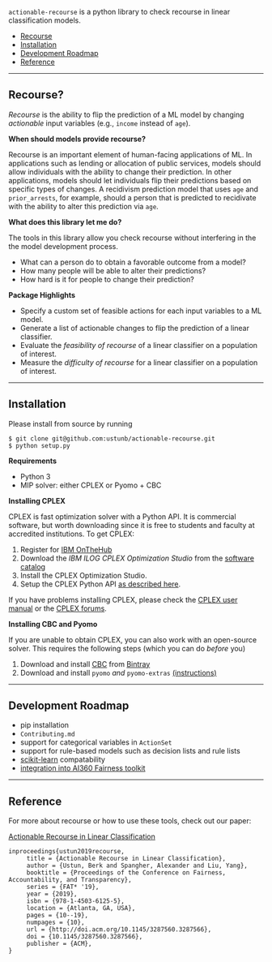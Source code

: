 `actionable-recourse` is a python library to check recourse in linear classification models. 

- [Recourse](https://github.com/ustunb/actionable-recourse/blob/master/README.md#recourse)
- [Installation](https://github.com/ustunb/actionable-recourse/blob/master/README.md#installation)
- [Development Roadmap](https://github.com/ustunb/actionable-recourse/blob/master/README.md#development)
- [Reference](https://github.com/ustunb/actionable-recourse/blob/master/README.md#reference)

----

## Recourse?

*Recourse* is the ability to flip the prediction of a ML model by changing *actionable* input variables (e.g., `income` instead of `age`).

**When should models provide recourse?**


Recourse is an important element of human-facing applications of ML. In applications such as lending or allocation of public services, models should allow individuals with the ability to change their prediction. In other applications, models should let individuals flip their predictions based on specific types of changes. A recidivism prediction model that uses `age` and `prior_arrests`, for example, should a person that is predicted to recidivate with the ability to alter this prediction via `age`.

**What does this library let me do?**

The tools in this library allow you check recourse without interfering in the the model development process. 

- What can a person do to obtain a favorable outcome from a model?
- How many people will be able to alter their predictions?
- How hard is it for people to change their prediction?

**Package Highlights**

- Specify a custom set of feasible actions for each input variables to a ML model.
- Generate a list of actionable changes to flip the prediction of a linear classifier.
- Evaluate the *feasibility of recourse* of a linear classifier on a population of interest.
- Measure the *difficulty of recourse* for a linear classifier on a population of interest.

----

## Installation

Please install from source by running

```
$ git clone git@github.com:ustunb/actionable-recourse.git
$ python setup.py
```

**Requirements**

- Python 3
- MIP solver: either CPLEX or Pyomo + CBC
 
**Installing CPLEX**

CPLEX is fast optimization solver with a Python API. It is commercial software, but worth downloading since it is free to students and faculty at accredited institutions. To get CPLEX:

1. Register for [IBM OnTheHub](https://ibm.onthehub.com/)
2. Download the *IBM ILOG CPLEX Optimization Studio* from the [software catalog](https://ibm.onthehub.com/WebStore/ProductSearchOfferingList.aspx?srch=CPLEX)
3. Install the CPLEX Optimization Studio.
4. Setup the CPLEX Python API [as described here](https://www.ibm.com/support/knowledgecenter/SSSA5P_12.8.0/ilog.odms.cplex.help/CPLEX/GettingStarted/topics/set_up/Python_setup.html).

If you have problems installing CPLEX, please check the [CPLEX user manual](http://www-01.ibm.com/support/knowledgecenter/SSSA5P/welcome) or the [CPLEX forums](https://www.ibm.com/developerworks/community/forums/html/forum?id=11111111-0000-0000-0000-000000002059). 

**Installing CBC and Pyomo**

If you are unable to obtain CPLEX, you can also work with an open-source solver. This requires the following steps (which you can do *before* you) 

1. Download and install [CBC](https://github.com/coin-or/Cbc) from [Bintray](https://bintray.com/coin-or/download/Cbc)
2. Download and install `pyomo` *and* `pyomo-extras` [(instructions)](http://www.pyomo.org/installation)

----

## Development Roadmap

- pip installation
- `Contributing.md`
- support for categorical variables in `ActionSet`
- support for rule-based models such as decision lists and rule lists
- [scikit-learn](http://scikit-learn.org/stable/developers/contributing.html#rolling-your-own-estimator) compatability
- [integration into AI360 Fairness toolkit](https://www.ibm.com/blogs/research/2018/09/ai-fairness-360/)

----

## Reference

For more about recourse or how to use these tools, check out our paper:

[Actionable Recourse in Linear Classification](http://www.berkustun.com/docs/actionable_recourse.pdf)
     
```
inproceedings{ustun2019recourse,
     title = {Actionable Recourse in Linear Classification},
     author = {Ustun, Berk and Spangher, Alexander and Liu, Yang},
     booktitle = {Proceedings of the Conference on Fairness, Accountability, and Transparency},
     series = {FAT* '19},
     year = {2019},
     isbn = {978-1-4503-6125-5},
     location = {Atlanta, GA, USA},
     pages = {10--19},
     numpages = {10},
     url = {http://doi.acm.org/10.1145/3287560.3287566},
     doi = {10.1145/3287560.3287566},
     publisher = {ACM},
}
```

